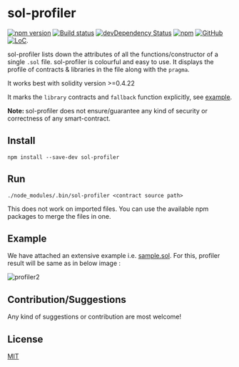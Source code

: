 # sol-profiler
[![npm version](https://badge.fury.io/js/sol-profiler.svg)](https://www.npmjs.com/package/sol-profiler)
[![Build status](https://travis-ci.com/Aniket-Engg/sol-profiler.svg?branch=master)](https://travis-ci.com/Aniket-Engg/sol-profiler)
[![devDependency Status](https://david-dm.org/aniket-engg/sol-profiler.svg)](https://david-dm.org/aniket-engg/sol-profiler#info=dependencies)
[![npm](https://img.shields.io/npm/dt/sol-profiler.svg)](https://www.npmjs.com/package/sol-profiler)
[![GitHub](https://img.shields.io/github/license/mashape/apistatus.svg)](https://github.com/Aniket-Engg/sol-profiler)
[![LoC](https://tokei.rs/b1/github/Aniket-Engg/sol-profiler?category=lines)](https://github.com/Aniket-Engg/sol-profiler).


sol-profiler lists down the attributes of all the functions/constructor of a single `.sol` file. sol-profiler is colourful and easy to use. It displays the profile of contracts & libraries in the file along with the `pragma`.

It works best with solidity version >=0.4.22

It marks the `library` contracts and `fallback` function explicitly, see [example](https://github.com/Aniket-Engg/sol-profiler#example).

<b>Note: </b>sol-profiler does not ensure/guarantee any kind of security or correctness of any smart-contract.

## Install
```
npm install --save-dev sol-profiler
```

## Run
```
./node_modules/.bin/sol-profiler <contract source path>
```
This does not work on imported files. You can use the available npm packages to merge the files in one.

## Example
We have attached an extensive example i.e. [sample.sol](https://github.com/Aniket-Engg/sol-profiler/blob/master/example/sample.sol). For this, profiler result will be same as in below image : 

![profiler2](https://user-images.githubusercontent.com/30843294/48480363-1d277700-e830-11e8-90fb-570f9479d104.png)

## Contribution/Suggestions
Any kind of suggestions or contribution are most welcome!

## License
[MIT](https://github.com/Aniket-Engg/sol-profiler/blob/master/LICENSE)
